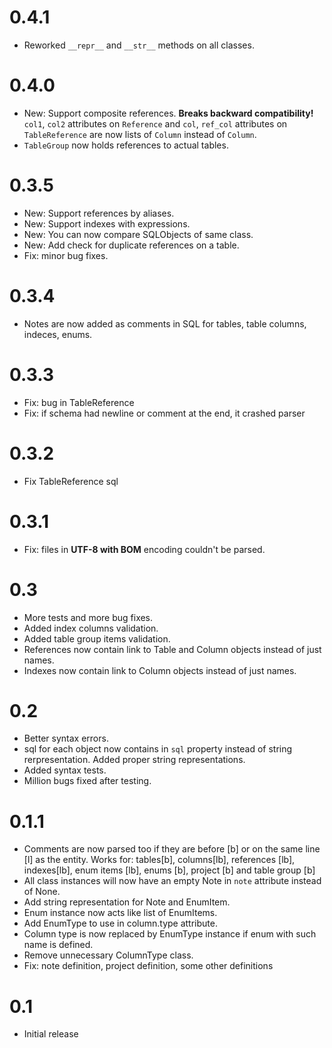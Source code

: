 # 0.4.1

- Reworked `__repr__` and `__str__` methods on all classes.

# 0.4.0

- New: Support composite references. **Breaks backward compatibility!** `col1`, `col2` attributes on `Reference` and `col`, `ref_col` attributes on `TableReference` are now lists of `Column` instead of `Column`.
- `TableGroup` now holds references to actual tables.

# 0.3.5

- New: Support references by aliases.
- New: Support indexes with expressions.
- New: You can now compare SQLObjects of same class.
- New: Add check for duplicate references on a table.
- Fix: minor bug fixes.

# 0.3.4

- Notes are now added as comments in SQL for tables, table columns, indeces, enums.

# 0.3.3

- Fix: bug in TableReference
- Fix: if schema had newline or comment at the end, it crashed parser

# 0.3.2

- Fix TableReference sql

# 0.3.1

- Fix: files in **UTF-8 with BOM** encoding couldn't be parsed.

# 0.3

- More tests and more bug fixes.
- Added index columns validation.
- Added table group items validation.
- References now contain link to Table and Column objects instead of just names.
- Indexes now contain link to Column objects instead of just names.

# 0.2

- Better syntax errors.
- sql for each object now contains in `sql` property instead of string rerpresentation. Added proper string representations.
- Added syntax tests.
- Million bugs fixed after testing.

# 0.1.1

- Comments are now parsed too if they are before [b] or on the same line [l] as the entity. Works for: tables[b], columns[lb], references [lb], indexes[lb], enum items [lb], enums [b], project [b] and table group [b]
- All class instances will now have an empty Note in `note` attribute instead of None.
- Add string representation for Note and EnumItem.
- Enum instance now acts like list of EnumItems.
- Add EnumType to use in column.type attribute.
- Column type is now replaced by EnumType instance if enum with such name is defined.
- Remove unnecessary ColumnType class.
- Fix: note definition, project definition, some other definitions

# 0.1

- Initial release
